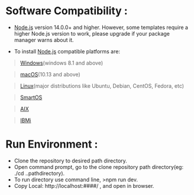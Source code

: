 # Software Compatibility :
- [Node.js](https://nodejs.org/en) version 14.0.0+ and higher. However, some templates require a higher Node.js version to work, please upgrade if your package manager warns about it.

- To install [Node.js](https://nodejs.org/en) compatible platforms are:
>[Windows](https://www.microsoft.com/software-download/windows11)(windows 8.1 and above)

>[macOS](https://support.apple.com/downloads/macos)(10.13 and above)

>[Linux](https://learn.microsoft.com/en-us/linux/install)(major distributions like Ubuntu, Debian, CentOS, Fedora, etc)

>[SmartOS](https://docs.smartos.org/download-smartos/)

>[AIX](https://www.ibm.com/support/pages/downloading-aix-iso-specific-oslevel)

>[IBMi](https://www.ibm.com/support/pages/ibm-i-access-client-solutions)

# Run Environment :
- Clone the repository to desired path directory.
- Open command prompt, go to the clone repository path directory(eg: ./cd ..pathdirectory).
- To run directory use command line, >npm run dev.
- Copy Local: http://localhost:####/ , and open in browser.
